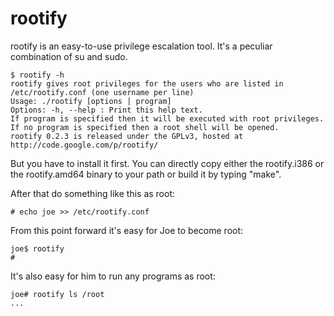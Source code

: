 rootify
=======

rootify is an easy-to-use privilege escalation tool. It's a peculiar combination of su and sudo.

```
$ rootify -h
rootify gives root privileges for the users who are listed in /etc/rootify.conf (one username per line)
Usage: ./rootify [options | program]
Options: -h, --help : Print this help text.
If program is specified then it will be executed with root privileges.
If no program is specified then a root shell will be opened.
rootify 0.2.3 is released under the GPLv3, hosted at http://code.google.com/p/rootify/
```

But you have to install it first. You can directly copy either the rootify.i386 or the rootify.amd64 binary to your path or build it by typing "make".

After that do something like this as root:

```
# echo joe >> /etc/rootify.conf
```

From this point forward it's easy for Joe to become root:

```
joe$ rootify
#
```

It's also easy for him to run any programs as root:

```
joe# rootify ls /root
...
```

